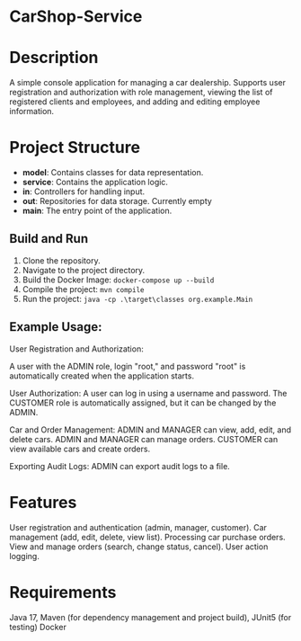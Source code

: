 # CarShop-Service

# Description
A simple console application for managing a car dealership. Supports user registration and authorization with role management, viewing the list of registered clients and employees, and adding and editing employee information.

# Project Structure
- **model**: Contains classes for data representation.
- **service**: Contains the application logic.
- **in**: Controllers for handling input.
- **out**: Repositories for data storage. Currently empty
- **main**: The entry point of the application.

## Build and Run
1. Clone the repository.
2. Navigate to the project directory.
3. Build the Docker Image: `docker-compose up --build`
4. Compile the project: `mvn compile`
5. Run the project: `java -cp .\target\classes org.example.Main`


## Example Usage:

User Registration and Authorization:

A user with the ADMIN role, login "root," and password "root" is automatically created when the application starts.

User Authorization:
A user can log in using a username and password. The CUSTOMER role is automatically assigned, but it can be changed by the ADMIN.

Car and Order Management:
ADMIN and MANAGER can view, add, edit, and delete cars.
ADMIN and MANAGER can manage orders.
CUSTOMER can view available cars and create orders.

Exporting Audit Logs:
ADMIN can export audit logs to a file.

# Features
User registration and authentication (admin, manager, customer).
Car management (add, edit, delete, view list).
Processing car purchase orders.
View and manage orders (search, change status, cancel).
User action logging.

# Requirements
Java 17,
Maven (for dependency management and project build),
JUnit5 (for testing)
Docker